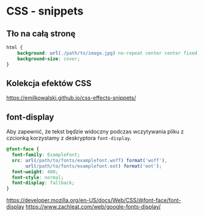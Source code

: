 # CSS - snippets

## Tło na całą stronę

``` css
html {
    background: url(./path/to/image.jpg) no-repeat center center fixed;
    background-size: cover;
}
```

## Kolekcja efektów CSS

https://emilkowalski.github.io/css-effects-snippets/

## font-display

Aby zapewnić, że tekst będzie widoczny podczas wczytywania pliku z czcionką korzystamy z deskryptora `font-display`.

``` css
@font-face {
  font-family: ExampleFont;
  src: url(/path/to/fonts/examplefont.woff) format('woff'),
       url(/path/to/fonts/examplefont.eot) format('eot');
  font-weight: 400;
  font-style: normal;
  font-display: fallback;
}
```
https://developer.mozilla.org/en-US/docs/Web/CSS/@font-face/font-display
https://www.zachleat.com/web/google-fonts-display/
